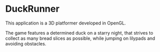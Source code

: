 # DuckRunner

This application is a 3D platformer developed in OpenGL.

The game features a determined duck on a starry night, that strives to collect as many bread slices as possible, while jumping on lilypads and avoiding obstacles. 
